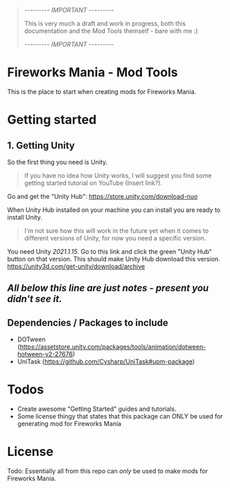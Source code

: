 > *--------- IMPORTANT ---------*
> 
> This is very much a draft and work in progress, both this documentation and the Mod Tools themself - bare with me :)
> 
> *--------- IMPORTANT ---------*

# Fireworks Mania - Mod Tools
This is the place to start when creating mods for Fireworks Mania.

# Getting started

## 1. Getting Unity
So the first thing you need is Unity. 

> If you have no idea how Unity works, I will suggest you find some getting started tutorial on YouTube (Insert link?).

Go and get the "Unity Hub": https://store.unity.com/download-nuo

When Unity Hub installed on your machine you can install you are ready to install Unity.

> I'm not sure how this will work in the future yet when it comes to different versions of Unity, for now you need a specific version.

You need Unity *2021.1.15*. Go to this link and click the green "Unity Hub" button on that version. This should make Unity Hub download this version.
https://unity3d.com/get-unity/download/archive










_All below this line are just notes - present you didn't see it._
---

## Dependencies / Packages to include
- DOTween (https://assetstore.unity.com/packages/tools/animation/dotween-hotween-v2-27676)
- UniTask (https://github.com/Cysharp/UniTask#upm-package)


# Todos
- Create awesome "Getting Started" guides and tutorials.
- Some license thingy that states that this package can ONLY be used for generating mod for Fireworks Mania

# License
Todo: Essentially all from this repo can *only* be used to make mods for Fireworks Mania.


